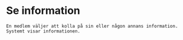# Se information
    En medlem väljer att kolla på sin eller någon annans information. 
    Systemt visar informationen.